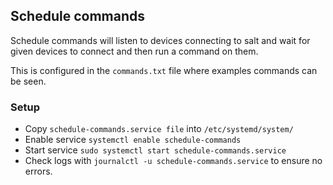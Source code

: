 ## Schedule commands
Schedule commands will listen to devices connecting to salt and wait for given devices to connect and then run a command on them.

This is configured in the `commands.txt` file where examples commands can be seen.

### Setup
- Copy `schedule-commands.service file` into `/etc/systemd/system/`
- Enable service `systemctl enable schedule-commands`
- Start service `sudo systemctl start schedule-commands.service`
- Check logs with `journalctl -u schedule-commands.service` to ensure no errors.